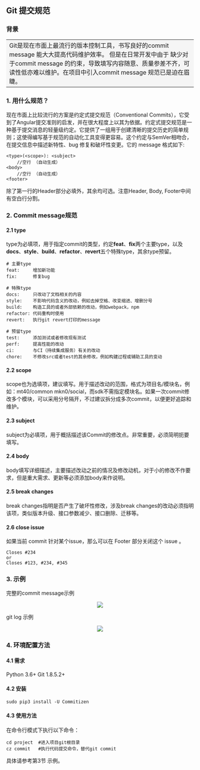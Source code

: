 ## Git 提交规范 

### 背景
<table><tr><td bgcolor=#F5F5F5>Git是现在市面上最流行的版本控制工具，书写良好的commit message 能大大提高代码维护效率。 但是在日常开发中由于 缺少对于commit message 的约束，导致填写内容随意、质量参差不齐，可读性低亦难以维护。在项目中引入commit message 规范已是迫在眉睫。</td></tr></table>

### 1. 用什么规范？

现在市面上比较流行的方案是约定式提交规范（Conventional Commits），它受到了Angular提交准则的启发，并在很大程度上以其为依据。约定式提交规范是一种基于提交消息的轻量级约定。它提供了一组用于创建清晰的提交历史的简单规则；这使得编写基于规范的自动化工具变得更容易。这个约定与SemVer相吻合，在提交信息中描述新特性、bug 修复和破坏性变更。它的 message 格式如下:

```
<type>(<scope>): <subject>
    //空行 （自动生成）
<body>
    //空行 （自动生成）
<footer>
```

除了第一行的Header部分必填外，其余均可选。注意Header, Body, Footer中间有空白行分割。

### 2. Commit message规范

#### 2.1 type

type为必填项，用于指定commit的类型，约定**feat**、**fix**两个主要type，以及**docs**、**style**、**build**、**refactor**、**revert**五个特殊type，其余type预留。 

```
# 主要type
feat:     增加新功能
fix:      修复bug

# 特殊type
docs:     只改动了文档相关的内容
style:    不影响代码含义的改动，例如去掉空格、改变缩进、增删分号
build:    构造工具的或者外部依赖的改动，例如webpack，npm
refactor: 代码重构时使用
revert:   执行git revert打印的message

# 预留type
test:     添加测试或者修改现有测试
perf:     提高性能的改动
ci:       与CI（持续集成服务）有关的改动
chore:    不修改src或者test的其余修改，例如构建过程或辅助工具的变动
```

#### 2.2 scope

scope也为选填项，建议填写。用于描述改动的范围，格式为项目名/模块名，例如：mt40/common mkn0/social，而sdk不需指定模块名。如果一次commit修改多个模块，可以采用分号隔开，不过建议拆分成多次commit，以便更好追踪和维护。

#### 2.3 subject

subject为必填项，用于概括描述该Commit的修改点。非常重要，必须简明扼要填写。

#### 2.4 body

body填写详细描述，主要描述改动之前的情况及修改动机，对于小的修改不作要求，但是重大需求、更新等必须添加body来作说明。

#### 2.5 break changes

break changes指明是否产生了破坏性修改，涉及break changes的改动必须指明该项，类似版本升级、接口参数减少、接口删除、迁移等。

#### 2.6 close issue

如果当前 commit 针对某个issue，那么可以在 Footer 部分关闭这个 issue 。
```
Closes #234
or
Closes #123, #234, #345
```

### 3. 示例

完整的commit message示例

<center><img src="./images/gitcommit2.png"></center>

git log 示例

<center><img src="./images/gitcommit1.png"></center>

### 4. 环境配置方法

#### 4.1 需求

Python 3.6+ 
Git 1.8.5.2+

#### 4.2 安装

```
sudo pip3 install -U Commitizen
```

#### 4.3 使用方法

在命令行模式下执行以下命令：

```
cd project  #进入项目git根目录
cz commit   #执行代码提交命令，替代git commit
```

具体请参考第3节 示例。